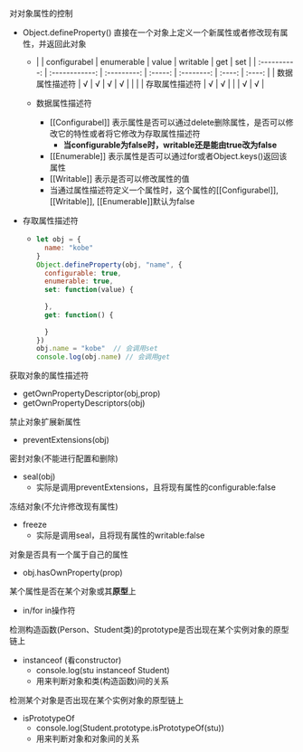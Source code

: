 对对象属性的控制

* Object.defineProperty()   直接在一个对象上定义一个新属性或者修改现有属性，并返回此对象

  * |            | configurabel | enumerable | value | writable | get  | set  |
  | :----------: | :------------: | :---------: | :-----: | :--------: | :----: | :----: |
    | 数据属性描述符 | √            | √         | √     | √        |      |      |
    | 存取属性描述符 | √            | √         |       |          | √    | √    |
    
  * 数据属性描述符

    * [[Configurabel]] 表示属性是否可以通过delete删除属性，是否可以修改它的特性或者将它修改为存取属性描述符
      * **当configurable为false时，writable还是能由true改为false**
    * [[Enumerable]] 表示属性是否可以通过for或者Object.keys()返回该属性
    * [[Writable]] 表示是否可以修改属性的值
    * 当通过属性描述符定义一个属性时，这个属性的[[Configurabel]], [[Writable]], [[Enumerable]]默认为false
    
* 存取属性描述符
  
    * ```js
      let obj = {
        name: "kobe"
      }
      Object.defineProperty(obj, "name", {
        configurable: true,
        enumerable: true,
        set: function(value) {
          
        },
        get: function() {
          
        }
      })
      obj.name = "kobe"  // 会调用set
      console.log(obj.name) // 会调用get
      ```




获取对象的属性描述符

* getOwnPropertyDescriptor(obj,prop)
* getOwnPropertyDescriptors(obj)

禁止对象扩展新属性

* preventExtensions(obj)

密封对象(不能进行配置和删除)

* seal(obj)
  * 实际是调用preventExtensions，且将现有属性的configurable:false

冻结对象(不允许修改现有属性)

* freeze
  * 实际是调用seal，且将现有属性的writable:false



对象是否具有一个属于自己的属性

* obj.hasOwnProperty(prop)

某个属性是否在某个对象或其**原型**上

* in/for in操作符



检测构造函数(Person、Student类)的prototype是否出现在某个实例对象的原型链上

* instanceof   (看constructor)
  * console.log(stu instanceof Student)
  * 用来判断对象和类(构造函数)间的关系



检测某个对象是否出现在某个实例对象的原型链上

* isPrototypeOf
  * console.log(Student.prototype.isPrototypeOf(stu))
  * 用来判断对象和对象间的关系

